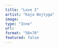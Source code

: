 ```yaml
---
title: "Love I"
artist: "Kaja Wojtyga"
image:
type: "Inne"
url:
format: "50x70"
featured: false
---
```

